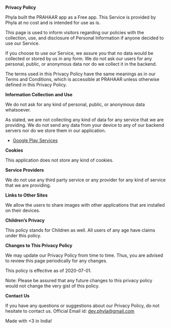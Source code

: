 **Privacy Policy**

Phyla built the PRAHAAR app as a Free app. This Service is provided by Phyla at no cost and is intended for use as is.

This page is used to inform visitors regarding our policies with the collection, use, and disclosure of Personal Information if anyone decided to use our Service.

If you choose to use our Service, we assure you that no data would be collected or stored by us in any form.  We do not ask our users for any personal, public, or anonymous data nor do we collect it in the backend.

The terms used in this Privacy Policy have the same meanings as in our Terms and Conditions, which is accessible at PRAHAAR unless otherwise defined in this Privacy Policy.

**Information Collection and Use**

We do not ask for any kind of personal, public, or anonymous data whatsoever.

As stated, we are not collecting any kind of data for any service that we are providing. We do not send any data from your device to any of our backend servers nor do we store them in our application.

*   [Google Play Services](https://www.google.com/policies/privacy/)


**Cookies**

This application does not store any kind of cookies.


**Service Providers**

We do not use any third party service or any provider for any kind of service that we are providing.


**Links to Other Sites**

We allow the users to share images with other applications that are installed on their devices.

**Children’s Privacy**

This policy stands for Children as well. All users of any age have claims under this policy.

**Changes to This Privacy Policy**

We may update our Privacy Policy from time to time. Thus, you are advised to review this page periodically for any changes.

This policy is effective as of 2020-07-01.

Note: Please be assured that any future changes to this privacy policy would not change the very gist of this policy. 

**Contact Us**

If you have any questions or suggestions about our Privacy Policy, do not hesitate to contact us.
Official Email id: dev.phyla@gmail.com

Made with <3 in India!
